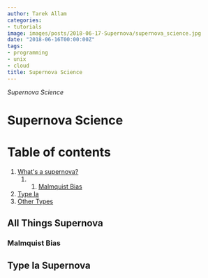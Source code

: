 ```yaml
---
author: Tarek Allam
categories:
- tutorials
image: images/posts/2018-06-17-Supernova/supernova_science.jpg
date: "2018-06-16T00:00:00Z"
tags:
- programming
- unix
- cloud
title: Supernova Science
---
```


*Supernova Science*

<!--more-->

# Supernova Science

# Table of contents

1. [What's a supernova?](#introduction)
    1. 1. [Malmquist Bias](#mbias)
2. [Type Ia](#type1a)
3. [Other Types](#others)

<a name="introduction"></a>
## All Things Supernova

<a name="mbias"></a>
### Malmquist Bias

<a name="type1a"></a>
## Type Ia Supernova

